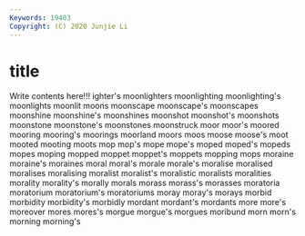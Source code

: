 ```yaml
---
Keywords: 19403
Copyright: (C) 2020 Junjie Li
---
```


# title

Write contents here!!!
ighter's 
moonlighters 
moonlighting 
moonlighting's 
moonlights 
moonlit 
moons 
moonscape 
moonscape's 
moonscapes
moonshine 
moonshine's 
moonshines 
moonshot 
moonshot's 
moonshots 
moonstone 
moonstone's 
moonstones 
moonstruck
moor 
moor's 
moored 
mooring 
mooring's 
moorings 
moorland 
moors 
moos 
moose
moose's 
moot 
mooted 
mooting 
moots 
mop 
mop's 
mope 
mope's 
moped
moped's 
mopeds 
mopes 
moping 
mopped 
moppet 
moppet's 
moppets 
mopping 
mops
moraine 
moraine's 
moraines 
moral 
moral's 
morale 
morale's 
moralise 
moralised 
moralises
moralising 
moralist 
moralist's 
moralistic 
moralists 
moralities 
morality 
morality's 
morally 
morals
morass 
morass's 
morasses 
moratoria 
moratorium 
moratorium's 
moratoriums 
moray 
moray's 
morays
morbid 
morbidity 
morbidity's 
morbidly 
mordant 
mordant's 
mordants 
more 
more's 
moreover
mores 
mores's 
morgue 
morgue's 
morgues 
moribund 
morn 
morn's 
morning 
morning's
